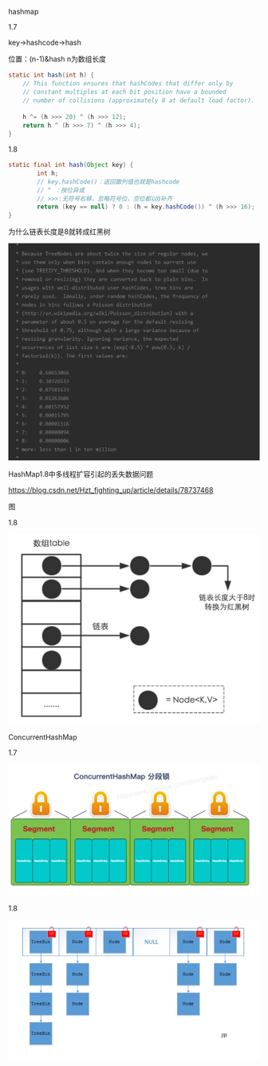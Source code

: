 hashmap

1.7

key->hashcode->hash

位置：(n-1)&hash n为数组长度

```java
static int hash(int h) {
    // This function ensures that hashCodes that differ only by
    // constant multiples at each bit position have a bounded
    // number of collisions (approximately 8 at default load factor).

    h ^= (h >>> 20) ^ (h >>> 12);
    return h ^ (h >>> 7) ^ (h >>> 4);
}
```



1.8

```java
static final int hash(Object key) {
        int h;
        // key.hashCode()：返回散列值也就是hashcode
        // ^ ：按位异或
        // >>>:无符号右移，忽略符号位，空位都以0补齐
        return (key == null) ? 0 : (h = key.hashCode()) ^ (h >>> 16);
}
```





为什么链表长度是8就转成红黑树

![1554281132256](assets/1554281132256.png)



HashMap1.8中多线程扩容引起的丢失数据问题

https://blog.csdn.net/Hzt_fighting_up/article/details/78737468



图

1.8

![img](assets/687474703a2f2f6d792d626c6f672d746f2d7573652e6f73732d636e2d6265696a696e672e616c6979756e63732e636f6d2f31382d382d32322f36373233333736342e6a7067-1554338738053.jpg) 



 ConcurrentHashMap 

1.7

![img](assets/687474703a2f2f6d792d626c6f672d746f2d7573652e6f73732d636e2d6265696a696e672e616c6979756e63732e636f6d2f31382d382d32322f33333132303438382e6a7067.jpg) 

1.8

![img](assets/687474703a2f2f6d792d626c6f672d746f2d7573652e6f73732d636e2d6265696a696e672e616c6979756e63732e636f6d2f31382d382d32322f39373733393232302e6a7067.jpg) 

